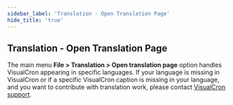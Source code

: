 ```yaml
---
sidebar_label: 'Translation - Open Translation Page'
hide_title: 'true'
---
```


## Translation - Open Translation Page

The main menu **File > Translation > Open translation page** option handles VisualCron appearing in specific languages. If  your language is missing in VisualCron or if a specific VisualCron caption is missing in your language, and you want to contribute with translation work, please contact [VisualCron support](https://www.visualcron.com/contact.aspx).